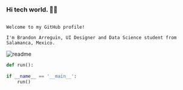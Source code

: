 ### Hi tech world. 👋🏻

```text

Welcome to my GitHub profile!

I'm Brandon Arreguin, UI Designer and Data Science student from Salamanca, Mexico.

```

![readme](https://user-images.githubusercontent.com/60556812/138779248-ba6ac775-074b-4c0e-afaf-936904e11232.png)

```python
def run():
    
if __name__ == '__main__':
    run()
```
<!--
**itsarreguin/itsarreguin** is a ✨ _special_ ✨ repository because its `README.md` (this file) appears on your GitHub profile.

Here are some ideas to get you started:

- 🔭 I’m currently working on ...
- 🌱 I’m currently learning ...
- 👯 I’m looking to collaborate on ...
- 🤔 I’m looking for help with ...
- 💬 Ask me about ...
- 📫 How to reach me: ...
- 😄 Pronouns: ...
- ⚡ Fun fact: ...
-->
